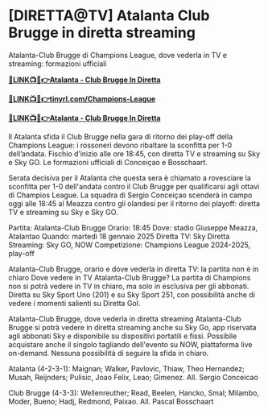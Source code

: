 # [DIRETTA@TV] Atalanta Club Brugge in diretta streaming

Atalanta-Club Brugge di Champions League, dove vederla in TV e streaming: formazioni ufficiali

**[🔴LINK📺📱👉Atalanta - Club Brugge In Diretta](https://tinyurl.com/4dwhr6d4)**

**[🔴LINK📺📱👉tinyrl.com/Champions-League](https://tinyurl.com/4dwhr6d4)**

**[🔴LINK📺📱👉Atalanta - Club Brugge In Diretta](https://tinyurl.com/4dwhr6d4)**

Il Atalanta sfida il Club Brugge nella gara di ritorno dei play-off della Champions League: i rossoneri devono ribaltare la sconfitta per 1-0 dell’andata. Fischio d’inizio alle ore 18:45, con diretta TV e streaming su Sky e Sky GO. Le formazioni ufficiali di Conceiçao e Bosschaart.

Serata decisiva per il Atalanta che questa sera è chiamato a rovesciare la sconfitta per 1-0 dell'andata contro il Club Brugge per qualificarsi agli ottavi di Champios League. La squadra di Sergio Conceiçao scenderà in campo oggi alle 18:45 al Meazza contro gli olandesi per il ritorno dei playoff: diretta TV e streaming su Sky e Sky GO.

Partita: Atalanta-Club Brugge
Orario: 18:45
Dove: stadio Giuseppe Meazza, Atalantao
Quando: martedì 18 gennaio 2025
Diretta TV: Sky
Diretta Streaming: Sky GO, NOW
Competizione: Champions League 2024-2025, play-off

Atalanta-Club Brugge, orario e dove vederla in diretta TV: la partita non è in chiaro
Dove vedere in TV Atalanta-Club Brugge? La partita di Champions non si potrà vedere in TV in chiaro, ma solo in esclusiva per gli abbonati. Diretta su Sky Sport Uno (201) e su Sky Sport 251, con possibilità anche di vedere i momenti salienti su Diretta Gol.

Atalanta-Club Brugge, dove vederla in diretta streaming
Atalanta-Club Brugge si potrà vedere in diretta streaming anche su Sky Go, app riservata agli abbonati Sky e disponibile su dispositivi portatili e fissi. Possibile acquistare anche il singolo tagliando dell'evento su NOW, piattaforma live on-demand. Nessuna possibilità di seguire la sfida in chiaro.

Atalanta (4-2-3-1): Maignan; Walker, Pavlovic, Thiaw, Theo Hernandez; Musah, Reijnders; Pulisic, Joao Felix, Leao; Gimenez. All. Sergio Conceicao

Club Brugge (4-3-3): Wellenreuther; Read, Beelen, Hancko, Smal; Milambo, Moder, Bueno; Hadj, Redmond, Paixao. All. Pascal Bosschaart
